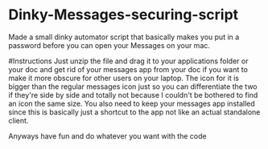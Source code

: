 # Dinky-Messages-securing-script
Made a small dinky automator script that basically makes you put in a password before you can open your Messages on your mac. 


#Instructions
Just unzip the file and drag it to your applications folder or your doc and get rid of your messages app from your doc if you want to make it more obscure for other users on your laptop. The icon for it is bigger than the regular messages icon just so you can differentiate the two if they're side by side and totally not because I couldn't be bothered to find an icon the same size. You also need to keep your messages app installed since this is basically just a shortcut to the app not like an actual standalone client. 

Anyways have fun and do whatever you want with the code

